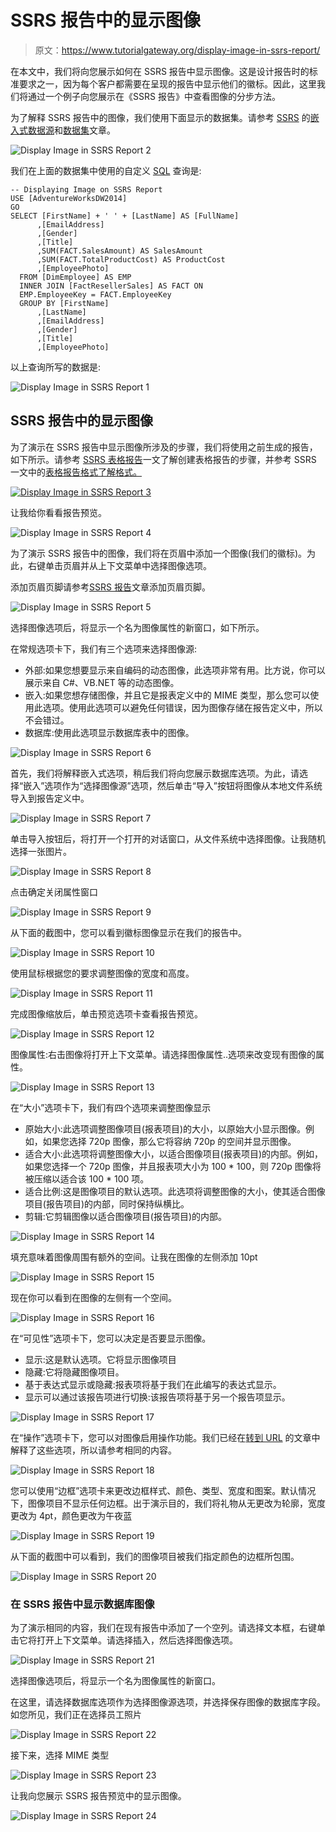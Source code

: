 # SSRS 报告中的显示图像

> 原文：<https://www.tutorialgateway.org/display-image-in-ssrs-report/>

在本文中，我们将向您展示如何在 SSRS 报告中显示图像。这是设计报告时的标准要求之一，因为每个客户都需要在呈现的报告中显示他们的徽标。因此，这里我们将通过一个例子向您展示在《SSRS 报告》中查看图像的分步方法。

为了解释 SSRS 报告中的图像，我们使用下面显示的数据集。请参考 [SSRS](https://www.tutorialgateway.org/ssrs/) 的[嵌入式数据源](https://www.tutorialgateway.org/embedded-data-source-in-ssrs/)和[数据集](https://www.tutorialgateway.org/embedded-dataset-in-ssrs/)文章。

![Display Image in SSRS Report 2](img/28836bed0ce0d719adcd070b8c51e206.png)

我们在上面的数据集中使用的自定义 [SQL](https://www.tutorialgateway.org/sql/) 查询是:

```
-- Displaying Image on SSRS Report
USE [AdventureWorksDW2014]
GO
SELECT [FirstName] + ' ' + [LastName] AS [FullName]
      ,[EmailAddress]
      ,[Gender]
      ,[Title]
      ,SUM(FACT.SalesAmount) AS SalesAmount
      ,SUM(FACT.TotalProductCost) AS ProductCost
      ,[EmployeePhoto]
  FROM [DimEmployee] AS EMP
  INNER JOIN [FactResellerSales] AS FACT ON
  EMP.EmployeeKey = FACT.EmployeeKey
  GROUP BY [FirstName]
      ,[LastName]
      ,[EmailAddress]
      ,[Gender]
      ,[Title]
      ,[EmployeePhoto]
```

以上查询所写的数据是:

![Display Image in SSRS Report 1](img/fa9364156f915a2565f620e47fe5c516.png)

## SSRS 报告中的显示图像

为了演示在 SSRS 报告中显示图像所涉及的步骤，我们将使用之前生成的报告，如下所示。请参考 [SSRS 表格报告](https://www.tutorialgateway.org/ssrs-table-report/)一文了解创建表格报告的步骤，并参考 SSRS 一文中的[表格报告格式了解格式。](https://www.tutorialgateway.org/format-table-report-in-ssrs/)

[![Display Image in SSRS Report 3](img/276ec3508f1905b364bb416d4ce588ce.png)](https://www.tutorialgateway.org/format-table-report-in-ssrs/)

让我给你看看报告预览。

![Display Image in SSRS Report 4](img/0d5ea3959678a6e53b2ca5f2fe1ec1ca.png)

为了演示 SSRS 报告中的图像，我们将在页眉中添加一个图像(我们的徽标)。为此，右键单击页眉并从上下文菜单中选择图像选项。

添加页眉页脚请参考[SSRS 报告](https://www.tutorialgateway.org/add-headers-and-footers-to-ssrs-report/)文章添加页眉页脚。

![Display Image in SSRS Report 5](img/31556693d0840dfe32df2f8726f45965.png)

选择图像选项后，将显示一个名为图像属性的新窗口，如下所示。

在常规选项卡下，我们有三个选项来选择图像源:

*   外部:如果您想要显示来自编码的动态图像，此选项非常有用。比方说，你可以展示来自 C#、VB.NET 等的动态图像。
*   嵌入:如果您想存储图像，并且它是报表定义中的 MIME 类型，那么您可以使用此选项。使用此选项可以避免任何错误，因为图像存储在报告定义中，所以不会错过。
*   数据库:使用此选项显示数据库表中的图像。

![Display Image in SSRS Report 6](img/339988aec9292b320ca79533f8538eae.png)

首先，我们将解释嵌入式选项，稍后我们将向您展示数据库选项。为此，请选择“嵌入”选项作为“选择图像源”选项，然后单击“导入”按钮将图像从本地文件系统导入到报告定义中。

![Display Image in SSRS Report 7](img/79b60695ff8085c9fb60015ba00ae414.png)

单击导入按钮后，将打开一个打开的对话窗口，从文件系统中选择图像。让我随机选择一张图片。

![Display Image in SSRS Report 8](img/e7a8377a1cdaf9e9d729a13dd8385371.png)

点击确定关闭属性窗口

![Display Image in SSRS Report 9](img/6ebc858d491b45662bb9a3c987f7baa1.png)

从下面的截图中，您可以看到徽标图像显示在我们的报告中。

![Display Image in SSRS Report 10](img/ff41c9439ebb692fdc6b7e908fa6d7c4.png)

使用鼠标根据您的要求调整图像的宽度和高度。

![Display Image in SSRS Report 11](img/7381b8e20b5a6577356ee460171aa74b.png)

完成图像缩放后，单击预览选项卡查看报告预览。

![Display Image in SSRS Report 12](img/92a107f1eac0ee83df72679a5778ea83.png)

图像属性:右击图像将打开上下文菜单。请选择图像属性..选项来改变现有图像的属性。

![Display Image in SSRS Report 13](img/6e262af5541ac526a861b83fa00faaaf.png)

在“大小”选项卡下，我们有四个选项来调整图像显示

*   原始大小:此选项调整图像项目(报表项目)的大小，以原始大小显示图像。例如，如果您选择 720p 图像，那么它将容纳 720p 的空间并显示图像。
*   适合大小:此选项将调整图像大小，以适合图像项目(报表项目)的内部。例如，如果您选择一个 720p 图像，并且报表项大小为 100 * 100，则 720p 图像将被压缩以适合该 100 * 100 项。
*   适合比例:这是图像项目的默认选项。此选项将调整图像的大小，使其适合图像项目(报告项目)的内部，同时保持纵横比。
*   剪辑:它剪辑图像以适合图像项目(报告项目)的内部。

![Display Image in SSRS Report 14](img/719f439ca80fd4ce9416b4954f3cff3f.png)

填充意味着图像周围有额外的空间。让我在图像的左侧添加 10pt

![Display Image in SSRS Report 15](img/338a3f344ddc1e611cbfb4a6c781968f.png)

现在你可以看到在图像的左侧有一个空间。

![Display Image in SSRS Report 16](img/748b3e8d185f0b2bc791058eee91dff1.png)

在“可见性”选项卡下，您可以决定是否要显示图像。

*   显示:这是默认选项。它将显示图像项目
*   隐藏:它将隐藏图像项目。
*   基于表达式显示或隐藏:报表项将基于我们在此编写的表达式显示。
*   显示可以通过该报告项进行切换:该报告项将基于另一个报告项显示。

![Display Image in SSRS Report 17](img/4ecad09b7c1cf54764811d788f86239e.png)

在“操作”选项卡下，您可以对图像启用操作功能。我们已经在[转到 URL](https://www.tutorialgateway.org/go-to-url-action-in-ssrs/) 的文章中解释了这些选项，所以请参考相同的内容。

![Display Image in SSRS Report 18](img/4c9a605b74fa25bbbcfbb116a8d7510a.png)

您可以使用“边框”选项卡来更改边框样式、颜色、类型、宽度和图案。默认情况下，图像项目不显示任何边框。出于演示目的，我们将礼物从无更改为轮廓，宽度更改为 4pt，颜色更改为午夜蓝

![Display Image in SSRS Report 19](img/1b5215f02e56140fb0c5fe9c4ef7d6bf.png)

从下面的截图中可以看到，我们的图像项目被我们指定颜色的边框所包围。

![Display Image in SSRS Report 20](img/b3ebc936fea1f8575392b00f7a53c1c9.png)

### 在 SSRS 报告中显示数据库图像

为了演示相同的内容，我们在现有报告中添加了一个空列。请选择文本框，右键单击它将打开上下文菜单。请选择插入，然后选择图像选项。

![Display Image in SSRS Report 21](img/deab490adb5b2803596c7306d2ca7000.png)

选择图像选项后，将显示一个名为图像属性的新窗口。

在这里，请选择数据库选项作为选择图像源选项，并选择保存图像的数据库字段。如您所见，我们正在选择员工照片

![Display Image in SSRS Report 22](img/b020b0ee765fe3a1c84c816a3efb8501.png)

接下来，选择 MIME 类型

![Display Image in SSRS Report 23](img/b7608cd7b9c39860f65ac1ff40f713fc.png)

让我向您展示 SSRS 报告预览中的显示图像。

![Display Image in SSRS Report 24](img/1678b58eba41589527cea99ec0b4f0f5.png)